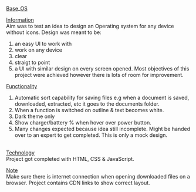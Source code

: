 <ins>Base_OS</ins><br>

<ins>Information</ins><br>
Aim was to test an idea to design an Operating system for any device without icons. Design was meant to be:
1. an easy UI to work with
2. work on any device
3. clear
4. straigt to point
5. a UI with similar design on every screen opened.
Most objectives of this project were achieved however there is lots of room for improvement.

<ins>Functionality</ins><br>
1. Automatic sort capability for saving files e.g when a document is saved, downloaded, extracted, etc it goes to the documents folder.
2. When a function is switched on outline & text becomes white.
3. Dark theme only
4. Show charger/battery % when hover over power button.
5. Many changes expected because idea still incomplete. Might be handed over to an expert to get completed. This is only a mock design.

<br><ins>Technology</ins><br>
Project got completed  with HTML, CSS & JavaScript.<br>

<ins>Note</ins><br>
Make sure there is internet connection when opening downloaded files on a browser. Project contains CDN links to show correct layout.


